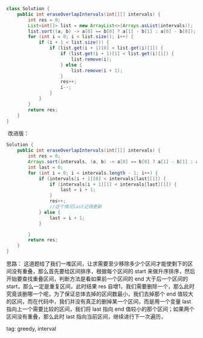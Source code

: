 ```Java
class Solution {
    public int eraseOverlapIntervals(int[][] intervals) {
        int res = 0;
        List<int[]> list = new ArrayList<>(Arrays.asList(intervals));
        list.sort((a, b) -> a[0] == b[0] ? a[1] - b[1] : a[0] - b[0]);
        for (int i = 0; i < list.size(); i++) {
            if (i + 1 < list.size()) {
                if (list.get(i + 1)[0] < list.get(i)[1]) {
                    if (list.get(i + 1)[1] < list.get(i)[1]) {
                        list.remove(i);
                    } else {
                        list.remove(i + 1);
                    }
                    res++;
                    i--;
                }
            }
        }
        return res;
    }
}
```

 改进版：
```Java
Solution {
    public int eraseOverlapIntervals(int[][] intervals) {
        int res = 0;
        Arrays.sort(intervals, (a, b) -> a[0] == b[0] ? a[1] - b[1] : a[0] - b[0]);
        int last = 0;
        for (int i = 0; i < intervals.length - 1; i++) {
            if (intervals[i + 1][0] < intervals[last][1]) {
                if (intervals[i + 1][1] < intervals[last][1]) {
                    last = i + 1;
                }
                res++;
                //这个情况last记得更新
            } else {
                last = i + 1;
            }

        }
        return res;
    }
}
```
思路：
这道题给了我们一堆区间，让求需要至少移除多少个区间才能使剩下的区间没有重叠，那么首先要给区间排序，根据每个区间的 start 来做升序排序，然后开始要查找重叠区间，判断方法是看如果前一个区间的 end 大于后一个区间的 start，那么一定是重复区间，此时结果 res 自增1，我们需要删除一个，那么此时究竟该删哪一个呢，为了保证总体去掉的区间数最小，我们去掉那个 end 值较大的区间，而在代码中，我们并没有真正的删掉某一个区间，而是用一个变量 last 指向上一个需要比较的区间，我们将 last 指向 end 值较小的那个区间；如果两个区间没有重叠，那么此时 last 指向当前区间，继续进行下一次遍历，

tag: greedy, interval
